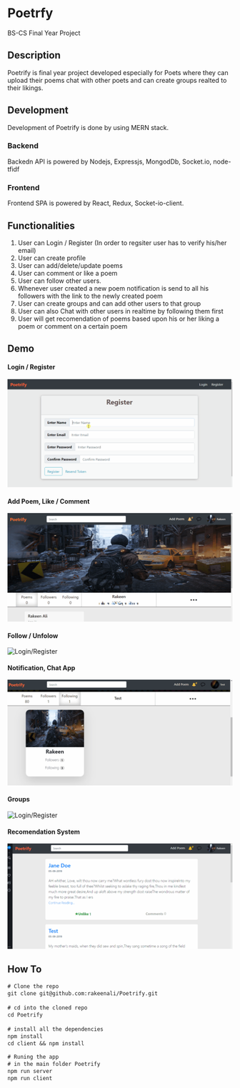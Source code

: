 # Poetrfy

BS-CS Final Year Project

## Description
Poetrify is final year project developed especially for Poets where they can upload their poems chat with other poets and can create groups realted to their likings.

## Development
Development of Poetrify is done by using MERN stack.


### Backend
Backedn API is powered by Nodejs, Expressjs, MongodDb, Socket.io, node-tfidf

### Frontend
Frontend SPA is powered by React, Redux, Socket-io-client.

## Functionalities
1. User can Login / Register (In order to regsiter user has to verify his/her email)
2. User can create profile
3. User can add/delete/update poems
4. User can comment or like a poem 
5. User can follow other users.
6. Whenever user created a new poem notification is send to all his followers with the link to the newly created poem
7. User can create groups and can add other users to that group
8. User can also Chat with other users in realtime by following them first
9. User will get recomendation of poems based upon his or her liking a poem or comment on a certain poem

## Demo

#### Login / Register
![Login/Register](./demo/login-register.gif)

#### Add Poem, Like / Comment
![Login/Register](./demo/addpoem-like-comment.gif)

#### Follow / Unfolow
![Login/Register](./demo/follow-unfollow.gif)

#### Notification, Chat App
![Login/Register](./demo/notification-chatapp.gif)

#### Groups
![Login/Register](./demo/groups.gif)

#### Recomendation System
![Login/Register](./demo/recomendation-system.gif)


## How To

```shell
# Clone the repo
git clone git@github.com:rakeenali/Poetrify.git

# cd into the cloned repo
cd Poetrify

# install all the dependencies
npm install
cd client && npm install
```

```shell
# Runing the app
# in the main folder Poetrify
npm run server
npm run client
```
